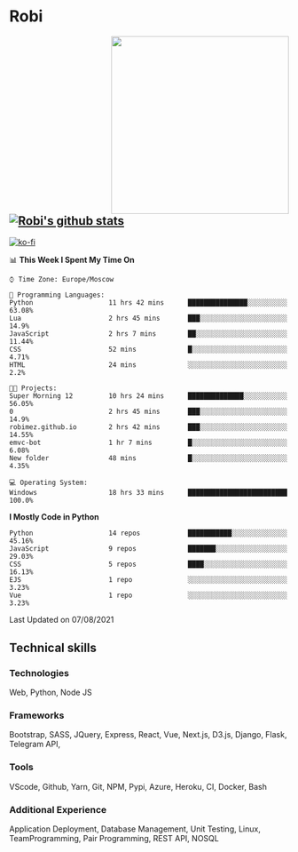 # Robi

<img align='right' src='https://thumbs.gfycat.com/BleakGorgeousAmoeba-size_restricted.gif' width='320'>

[![Robi's github stats](https://github-readme-stats-lime-theta.vercel.app/api?username=robimez&count_private=true&show_icons=true&theme=dark)](https://github.com/RobiMez/github-readme-stats)
---
[![ko-fi](https://ko-fi.com/img/githubbutton_sm.svg)](https://ko-fi.com/K3K74LSLU)

<!--START_SECTION:waka-->
📊 **This Week I Spent My Time On** 

```text
⌚︎ Time Zone: Europe/Moscow

💬 Programming Languages: 
Python                   11 hrs 42 mins      ███████████████░░░░░░░░░░   63.08% 
Lua                      2 hrs 45 mins       ███░░░░░░░░░░░░░░░░░░░░░░   14.9% 
JavaScript               2 hrs 7 mins        ██░░░░░░░░░░░░░░░░░░░░░░░   11.44% 
CSS                      52 mins             █░░░░░░░░░░░░░░░░░░░░░░░░   4.71% 
HTML                     24 mins             ░░░░░░░░░░░░░░░░░░░░░░░░░   2.2%

🐱‍💻 Projects: 
Super Morning 12         10 hrs 24 mins      ██████████████░░░░░░░░░░░   56.05% 
0                        2 hrs 45 mins       ███░░░░░░░░░░░░░░░░░░░░░░   14.9% 
robimez.github.io        2 hrs 42 mins       ███░░░░░░░░░░░░░░░░░░░░░░   14.55% 
emvc-bot                 1 hr 7 mins         █░░░░░░░░░░░░░░░░░░░░░░░░   6.08% 
New folder               48 mins             █░░░░░░░░░░░░░░░░░░░░░░░░   4.35%

💻 Operating System: 
Windows                  18 hrs 33 mins      █████████████████████████   100.0%

```

**I Mostly Code in Python** 

```text
Python                   14 repos            ███████████░░░░░░░░░░░░░░   45.16% 
JavaScript               9 repos             ███████░░░░░░░░░░░░░░░░░░   29.03% 
CSS                      5 repos             ████░░░░░░░░░░░░░░░░░░░░░   16.13% 
EJS                      1 repo              ░░░░░░░░░░░░░░░░░░░░░░░░░   3.23% 
Vue                      1 repo              ░░░░░░░░░░░░░░░░░░░░░░░░░   3.23%

```



 Last Updated on 07/08/2021
<!--END_SECTION:waka-->

## Technical skills

### Technologies 

Web, Python, Node JS

### Frameworks

Bootstrap, SASS, JQuery, Express, React, Vue, Next.js,
D3.js, Django, Flask, Telegram API,

### Tools

VScode, Github, Yarn, Git, NPM, Pypi, Azure, Heroku, CI, Docker, Bash

### Additional Experience

Application Deployment, Database Management, Unit Testing, Linux, TeamProgramming, Pair Programming, REST API, NOSQL
